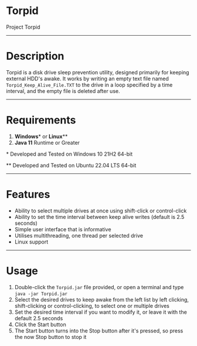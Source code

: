 # Torpid
Project Torpid

---

# Description

Torpid is a disk drive sleep prevention utility, designed primarily for keeping external HDD's awake. It works by writing an empty text file named `Torpid_Keep_Alive_File.TXT` to the drive in a loop specified by a time interval, and the empty file is deleted after use.

---

# Requirements

1. **Windows*** or **Linux****
2. **Java 11** Runtime or Greater

\* Developed and Tested on Windows 10 21H2 64-bit

\** Developed and Tested on Ubuntu 22.04 LTS 64-bit

---

# Features

* Ability to select multiple drives at once using shift-click or control-click
* Ability to set the time interval between keep alive writes (default is 2.5 seconds)
* Simple user interface that is informative
* Utilises multithreading, one thread per selected drive
* Linux support

---

# Usage

1. Double-click the `Torpid.jar` file provided, or open a terminal and type `java -jar Torpid.jar`
2. Select the desired drives to keep awake from the left list by left clicking, shift-clicking or control-clicking, to select one or multiple drives
3. Set the desired time interval if you want to modify it, or leave it with the default 2.5 seconds
4. Click the Start button
5. The Start button turns into the Stop button after it's pressed, so press the now Stop button to stop it
